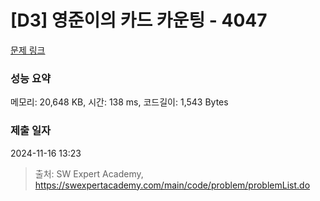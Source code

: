 # [D3] 영준이의 카드 카운팅 - 4047 

[문제 링크](https://swexpertacademy.com/main/code/problem/problemDetail.do?contestProbId=AWIsY84KEPMDFAWN) 

### 성능 요약

메모리: 20,648 KB, 시간: 138 ms, 코드길이: 1,543 Bytes

### 제출 일자

2024-11-16 13:23



> 출처: SW Expert Academy, https://swexpertacademy.com/main/code/problem/problemList.do
